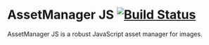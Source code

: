 AssetManager JS [![Build Status](https://travis-ci.org/ain/assetmanager-js.png?branch=master)](https://travis-ci.org/ain/assetmanager-js)
===============

AssetManager JS is a robust JavaScript asset manager for images.
